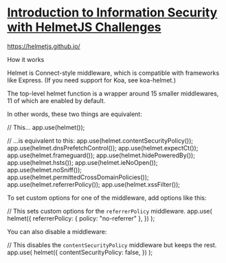 # [Introduction to Information Security with HelmetJS Challenges](https://www.freecodecamp.org/learn/information-security/information-security-with-helmetjs/)

https://helmetjs.github.io/

How it works

Helmet is Connect-style middleware, which is compatible with frameworks like Express. (If you need support for Koa, see koa-helmet.)

The top-level helmet function is a wrapper around 15 smaller middlewares, 11 of which are enabled by default.

In other words, these two things are equivalent:

// This...
app.use(helmet());

// ...is equivalent to this:
app.use(helmet.contentSecurityPolicy());
app.use(helmet.dnsPrefetchControl());
app.use(helmet.expectCt());
app.use(helmet.frameguard());
app.use(helmet.hidePoweredBy());
app.use(helmet.hsts());
app.use(helmet.ieNoOpen());
app.use(helmet.noSniff());
app.use(helmet.permittedCrossDomainPolicies());
app.use(helmet.referrerPolicy());
app.use(helmet.xssFilter());

To set custom options for one of the middleware, add options like this:

// This sets custom options for the `referrerPolicy` middleware.
app.use(
  helmet({
    referrerPolicy: { policy: "no-referrer" },
  })
);

You can also disable a middleware:

// This disables the `contentSecurityPolicy` middleware but keeps the rest.
app.use(
  helmet({
    contentSecurityPolicy: false,
  })
);


